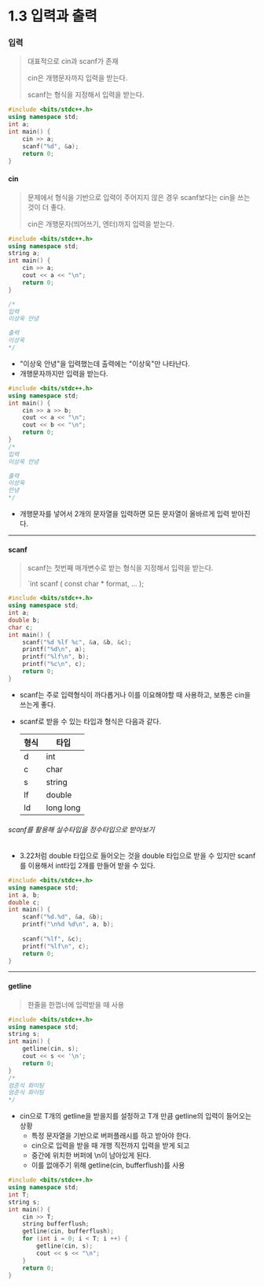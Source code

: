 # 1.3 입력과 출력

### 입력

> 대표적으로 cin과 scanf가 존재
>
> cin은 개행문자까지 입력을 받는다.
>
> scanf는 형식을 지정해서 입력을 받는다.

```c++
#include <bits/stdc++.h>
using namespace std;
int a;
int main() {
    cin >> a;
    scanf("%d", &a);
    return 0;
}
```



#### cin

> 문제에서 형식을 기반으로 입력이 주어지지 않은 경우 scanf보다는 cin을 쓰는 것이 더 좋다.
>
> cin은 개행문자(띄어쓰기, 엔터)까지 입력을 받는다.

```C++
#include <bits/stdc++.h>
using namespace std;
string a;
int main() {
    cin >> a;
    cout << a << "\n";
    return 0;
}

/*
입력
이상욱 안녕

출력
이상욱
*/
```

- "이상욱 안녕"을 입력했는데 출력에는 "이상욱"만 나타난다.
- 개행문자까지만 입력을 받는다.



```c++
#include <bits/stdc++.h>
using namespace std;
int main() {
    cin >> a >> b;
    cout << a << "\n";
    cout << b << "\n";
    return 0;
}
/*
입력
이상욱 안녕

출력
이상욱
안녕
*/
```

- 개행문자를 넣어서 2개의 문자열을 입력하면 모든 문자열이 올바르게 입력 받아진다.

---

#### scanf

> scanf는 첫번째 매개변수로 받는 형식을 지정해서 입력을 받는다.
>
> `int scanf ( const char * format, ... );

```c++
#include <bits/stdc++.h>
using namespace std;
int a;
double b;
char c;
int main() {
    scanf("%d %lf %c", &a, &b, &c);
    printf("%d\n", a);
    printf("%lf\n", b);
    printf("%c\n", c);
    return 0;
}
```

- scanf는 주로 입력형식이 까다롭거나 이를 이요해야할 때 사용하고, 보통은 cin을 쓰는게 좋다.

- scanf로 받을 수 있는 타입과 형식은 다음과 같다.

  | 형식 | 타입      |
  | ---- | --------- |
  | d    | int       |
  | c    | char      |
  | s    | string    |
  | lf   | double    |
  | ld   | long long |

###### scanf를 활용해 실수타입을 정수타입으로 받아보기

- 3.22처럼 double 타입으로 들어오는 것을 double 타입으로 받을 수 있지만 scanf를 이용해서 int타입 2개를 만들어 받을 수 있다.

```c++
#include <bits/stdc++.h>
using namespace std;
int a, b;
double c;
int main() {
    scanf("%d.%d", &a, &b);
    printf("\n%d %d\n", a, b);
    
    scanf("%lf", &c);
    printf("%lf\n", c);
    return 0;
}
```

---

#### getline

> 한줄을 한껍너에 입력받을 때 사용

```c++
#include <bits/stdc++.h>
using namespace std;
string s;
int main() {
    getline(cin, s);
    cout << s << '\n';
    return 0;
}
/*
엄준식 화이팅
엄준식 화이팅
*/
```



- cin으로 T개의 getline을 받을지를 설정하고 T개 만큼 getline의 입력이 들어오는 상황
  - 특정 문자열을 기반으로 버퍼플래시를 하고 받아야 한다.
  - cin으로 입력을 받을 때 개행 직전까지 입력을 받게 되고
  - 중간에 위치한 버퍼에 \n이 남아있게 된다.
  - 이를 없애주기 위해 getline(cin, bufferflush)를 사용

```c++
#include <bits/stdc++.h>
using namespace std;
int T;
string s;
int main() {
    cin >> T;
    string bufferflush;
    getline(cin, bufferflush);
    for (int i = 0; i < T; i ++) {
        getline(cin, s);
        cout << s << "\n";
    }
    return 0;
}
```

